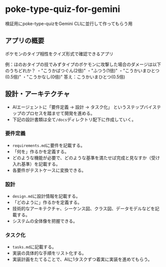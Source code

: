 # poke-type-quiz-for-gemini

検証用にpoke-type-quizをGemini CLIに並行して作ってもらう用

## アプリの概要

ポケモンのタイプ相性をクイズ形式で確認できるアプリ

例：ほのおタイプの技でみずタイプのポケモンに攻撃した場合のダメージは以下のうちどれか？
・"こうかばつぐん(2倍)"
・"ふつう(1倍)"
・"こうかいまひとつ(0.5倍)"
・"こうかなし(0倍)"
答え：こうかいまひとつ(0.5倍)

## 設計・アーキテクチャ

- AIエージェントに「要件定義 → 設計 → タスク化」 というステップバイステップのプロセスを踏ませて開発を進める。
- 下記の設計書類は全て`/docs`ディレクトリ配下に作成していく。

### 要件定義

- `requirements.md`に要件を記載する。
- 「何を」作るかを定義する。
- どのような機能が必要で、どのような基準を満たせば完成と見なすか（受け入れ基準）を記載する。
- 各要件がテストケースに変換できる。

### 設計

- `design.md`に設計情報を記載する。
- 「どのように」作るかを定義する。
- 技術的なアーキテクチャ、シーケンス図、クラス図、データモデルなどを記載する。
- システムの全体像を把握できる。

### タスク化

- `tasks.md`に記載する。
- 実装の具体的な手順をリスト化する。
- 実装計画をたてることで、AIに1タスクずつ着実に実装を進めてもらう。